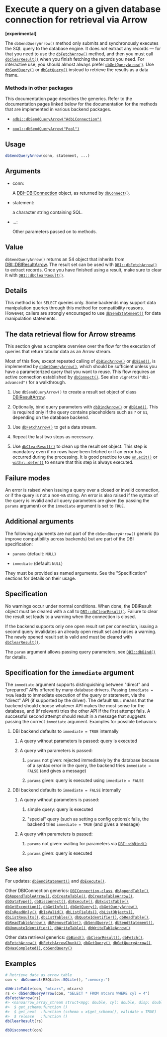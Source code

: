 # Execute a query on a given database connection for retrieval via Arrow

**\[experimental\]**

The `dbSendQueryArrow()` method only submits and synchronously executes
the SQL query to the database engine. It does *not* extract any records
— for that you need to use the
[`dbFetchArrow()`](https://dbi.r-dbi.org/dev/reference/dbFetchArrow.md)
method, and then you must call
[`dbClearResult()`](https://dbi.r-dbi.org/dev/reference/dbClearResult.md)
when you finish fetching the records you need. For interactive use, you
should almost always prefer
[`dbGetQueryArrow()`](https://dbi.r-dbi.org/dev/reference/dbGetQueryArrow.md).
Use
[`dbSendQuery()`](https://dbi.r-dbi.org/dev/reference/dbSendQuery.md) or
[`dbGetQuery()`](https://dbi.r-dbi.org/dev/reference/dbGetQuery.md)
instead to retrieve the results as a data frame.

### Methods in other packages

This documentation page describes the generics. Refer to the
documentation pages linked below for the documentation for the methods
that are implemented in various backend packages.

- [`adbi::dbSendQueryArrow("AdbiConnection")`](https://adbi.r-dbi.org/reference/dbSendQuery.html)

- [`pool::dbSendQueryArrow("Pool")`](http://rstudio.github.io/pool/reference/DBI-wrap.md)

## Usage

``` r
dbSendQueryArrow(conn, statement, ...)
```

## Arguments

- conn:

  A
  [DBI::DBIConnection](https://dbi.r-dbi.org/dev/reference/DBIConnection-class.md)
  object, as returned by
  [`dbConnect()`](https://dbi.r-dbi.org/dev/reference/dbConnect.md).

- statement:

  a character string containing SQL.

- ...:

  Other parameters passed on to methods.

## Value

`dbSendQueryArrow()` returns an S4 object that inherits from
[DBI::DBIResultArrow](https://dbi.r-dbi.org/dev/reference/DBIResultArrow-class.md).
The result set can be used with
[`DBI::dbFetchArrow()`](https://dbi.r-dbi.org/dev/reference/dbFetchArrow.md)
to extract records. Once you have finished using a result, make sure to
clear it with
[`DBI::dbClearResult()`](https://dbi.r-dbi.org/dev/reference/dbClearResult.md).

## Details

This method is for `SELECT` queries only. Some backends may support data
manipulation queries through this method for compatibility reasons.
However, callers are strongly encouraged to use
[`dbSendStatement()`](https://dbi.r-dbi.org/dev/reference/dbSendStatement.md)
for data manipulation statements.

## The data retrieval flow for Arrow streams

This section gives a complete overview over the flow for the execution
of queries that return tabular data as an Arrow stream.

Most of this flow, except repeated calling of
[`dbBindArrow()`](https://dbi.r-dbi.org/dev/reference/dbBind.md) or
[`dbBind()`](https://dbi.r-dbi.org/dev/reference/dbBind.md), is
implemented by
[`dbGetQueryArrow()`](https://dbi.r-dbi.org/dev/reference/dbGetQueryArrow.md),
which should be sufficient unless you have a parameterized query that
you want to reuse. This flow requires an active connection established
by [`dbConnect()`](https://dbi.r-dbi.org/dev/reference/dbConnect.md).
See also `vignette("dbi-advanced")` for a walkthrough.

1.  Use `dbSendQueryArrow()` to create a result set object of class
    [DBIResultArrow](https://dbi.r-dbi.org/dev/reference/DBIResultArrow-class.md).

2.  Optionally, bind query parameters with
    [`dbBindArrow()`](https://dbi.r-dbi.org/dev/reference/dbBind.md) or
    [`dbBind()`](https://dbi.r-dbi.org/dev/reference/dbBind.md). This is
    required only if the query contains placeholders such as `?` or
    `$1`, depending on the database backend.

3.  Use
    [`dbFetchArrow()`](https://dbi.r-dbi.org/dev/reference/dbFetchArrow.md)
    to get a data stream.

4.  Repeat the last two steps as necessary.

5.  Use
    [`dbClearResult()`](https://dbi.r-dbi.org/dev/reference/dbClearResult.md)
    to clean up the result set object. This step is mandatory even if no
    rows have been fetched or if an error has occurred during the
    processing. It is good practice to use
    [`on.exit()`](https://rdrr.io/r/base/on.exit.html) or
    [`withr::defer()`](https://withr.r-lib.org/reference/defer.html) to
    ensure that this step is always executed.

## Failure modes

An error is raised when issuing a query over a closed or invalid
connection, or if the query is not a non-`NA` string. An error is also
raised if the syntax of the query is invalid and all query parameters
are given (by passing the `params` argument) or the `immediate` argument
is set to `TRUE`.

## Additional arguments

The following arguments are not part of the `dbSendQueryArrow()` generic
(to improve compatibility across backends) but are part of the DBI
specification:

- `params` (default: `NULL`)

- `immediate` (default: `NULL`)

They must be provided as named arguments. See the "Specification"
sections for details on their usage.

## Specification

No warnings occur under normal conditions. When done, the DBIResult
object must be cleared with a call to
[`DBI::dbClearResult()`](https://dbi.r-dbi.org/dev/reference/dbClearResult.md).
Failure to clear the result set leads to a warning when the connection
is closed.

If the backend supports only one open result set per connection, issuing
a second query invalidates an already open result set and raises a
warning. The newly opened result set is valid and must be cleared with
[`dbClearResult()`](https://dbi.r-dbi.org/dev/reference/dbClearResult.md).

The `param` argument allows passing query parameters, see
[`DBI::dbBind()`](https://dbi.r-dbi.org/dev/reference/dbBind.md) for
details.

## Specification for the `immediate` argument

The `immediate` argument supports distinguishing between "direct" and
"prepared" APIs offered by many database drivers. Passing
`immediate = TRUE` leads to immediate execution of the query or
statement, via the "direct" API (if supported by the driver). The
default `NULL` means that the backend should choose whatever API makes
the most sense for the database, and (if relevant) tries the other API
if the first attempt fails. A successful second attempt should result in
a message that suggests passing the correct `immediate` argument.
Examples for possible behaviors:

1.  DBI backend defaults to `immediate = TRUE` internally

    1.  A query without parameters is passed: query is executed

    2.  A query with parameters is passed:

        1.  `params` not given: rejected immediately by the database
            because of a syntax error in the query, the backend tries
            `immediate = FALSE` (and gives a message)

        2.  `params` given: query is executed using `immediate = FALSE`

2.  DBI backend defaults to `immediate = FALSE` internally

    1.  A query without parameters is passed:

        1.  simple query: query is executed

        2.  "special" query (such as setting a config options): fails,
            the backend tries `immediate = TRUE` (and gives a message)

    2.  A query with parameters is passed:

        1.  `params` not given: waiting for parameters via
            [`DBI::dbBind()`](https://dbi.r-dbi.org/dev/reference/dbBind.md)

        2.  `params` given: query is executed

## See also

For updates:
[`dbSendStatement()`](https://dbi.r-dbi.org/dev/reference/dbSendStatement.md)
and [`dbExecute()`](https://dbi.r-dbi.org/dev/reference/dbExecute.md).

Other DBIConnection generics:
[`DBIConnection-class`](https://dbi.r-dbi.org/dev/reference/DBIConnection-class.md),
[`dbAppendTable()`](https://dbi.r-dbi.org/dev/reference/dbAppendTable.md),
[`dbAppendTableArrow()`](https://dbi.r-dbi.org/dev/reference/dbAppendTableArrow.md),
[`dbCreateTable()`](https://dbi.r-dbi.org/dev/reference/dbCreateTable.md),
[`dbCreateTableArrow()`](https://dbi.r-dbi.org/dev/reference/dbCreateTableArrow.md),
[`dbDataType()`](https://dbi.r-dbi.org/dev/reference/dbDataType.md),
[`dbDisconnect()`](https://dbi.r-dbi.org/dev/reference/dbDisconnect.md),
[`dbExecute()`](https://dbi.r-dbi.org/dev/reference/dbExecute.md),
[`dbExistsTable()`](https://dbi.r-dbi.org/dev/reference/dbExistsTable.md),
[`dbGetException()`](https://dbi.r-dbi.org/dev/reference/dbGetException.md),
[`dbGetInfo()`](https://dbi.r-dbi.org/dev/reference/dbGetInfo.md),
[`dbGetQuery()`](https://dbi.r-dbi.org/dev/reference/dbGetQuery.md),
[`dbGetQueryArrow()`](https://dbi.r-dbi.org/dev/reference/dbGetQueryArrow.md),
[`dbIsReadOnly()`](https://dbi.r-dbi.org/dev/reference/dbIsReadOnly.md),
[`dbIsValid()`](https://dbi.r-dbi.org/dev/reference/dbIsValid.md),
[`dbListFields()`](https://dbi.r-dbi.org/dev/reference/dbListFields.md),
[`dbListObjects()`](https://dbi.r-dbi.org/dev/reference/dbListObjects.md),
[`dbListResults()`](https://dbi.r-dbi.org/dev/reference/dbListResults.md),
[`dbListTables()`](https://dbi.r-dbi.org/dev/reference/dbListTables.md),
[`dbQuoteIdentifier()`](https://dbi.r-dbi.org/dev/reference/dbQuoteIdentifier.md),
[`dbReadTable()`](https://dbi.r-dbi.org/dev/reference/dbReadTable.md),
[`dbReadTableArrow()`](https://dbi.r-dbi.org/dev/reference/dbReadTableArrow.md),
[`dbRemoveTable()`](https://dbi.r-dbi.org/dev/reference/dbRemoveTable.md),
[`dbSendQuery()`](https://dbi.r-dbi.org/dev/reference/dbSendQuery.md),
[`dbSendStatement()`](https://dbi.r-dbi.org/dev/reference/dbSendStatement.md),
[`dbUnquoteIdentifier()`](https://dbi.r-dbi.org/dev/reference/dbUnquoteIdentifier.md),
[`dbWriteTable()`](https://dbi.r-dbi.org/dev/reference/dbWriteTable.md),
[`dbWriteTableArrow()`](https://dbi.r-dbi.org/dev/reference/dbWriteTableArrow.md)

Other data retrieval generics:
[`dbBind()`](https://dbi.r-dbi.org/dev/reference/dbBind.md),
[`dbClearResult()`](https://dbi.r-dbi.org/dev/reference/dbClearResult.md),
[`dbFetch()`](https://dbi.r-dbi.org/dev/reference/dbFetch.md),
[`dbFetchArrow()`](https://dbi.r-dbi.org/dev/reference/dbFetchArrow.md),
[`dbFetchArrowChunk()`](https://dbi.r-dbi.org/dev/reference/dbFetchArrowChunk.md),
[`dbGetQuery()`](https://dbi.r-dbi.org/dev/reference/dbGetQuery.md),
[`dbGetQueryArrow()`](https://dbi.r-dbi.org/dev/reference/dbGetQueryArrow.md),
[`dbHasCompleted()`](https://dbi.r-dbi.org/dev/reference/dbHasCompleted.md),
[`dbSendQuery()`](https://dbi.r-dbi.org/dev/reference/dbSendQuery.md)

## Examples

``` r
# Retrieve data as arrow table
con <- dbConnect(RSQLite::SQLite(), ":memory:")

dbWriteTable(con, "mtcars", mtcars)
rs <- dbSendQueryArrow(con, "SELECT * FROM mtcars WHERE cyl = 4")
dbFetchArrow(rs)
#> <nanoarrow_array_stream struct<mpg: double, cyl: double, disp: double, hp: double, drat: double, wt: double, qsec: double, vs: double, am: double, gear: double, carb: double>>
#>  $ get_schema:function ()  
#>  $ get_next  :function (schema = x$get_schema(), validate = TRUE)  
#>  $ release   :function ()  
dbClearResult(rs)

dbDisconnect(con)
```
